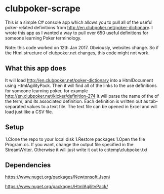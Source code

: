 # clubpoker-scrape

This is a simple C# console app which allows you to pull all of the useful poker-related definitions from http://en.clubpoker.net/poker-dictionary.
I wrote this app as I wanted a way to pull over 650 useful definitions for someone learning Poker terminology.

Note: this code worked on 12th Jan 2017. Obviously, websites change. So if the Html structure of clubpoker.net changes, this code might not work. 

## What this app does

It will load http://en.clubpoker.net/poker-dictionary into a HtmlDocument using HtmlAgilityPack. 
Then it will find all of the links to the use definitions for someone learning poker, for example http://en.clubpoker.net/kicker/definition-274
It will parse the name of the of the term, and its associated definition. Each definition is written out as tab-separated values to a text file. 
The text file can be opened in Excel and will load just like a CSV file.


## Setup

1.Clone the repo to your local disk
1.Restore packages
1.Open the file Program.cs. If you want, change the output file specified in the StreamWriter. Otherwise it will just write it out to c:\temp\clubpoker.txt


## Dependencies
https://www.nuget.org/packages/Newtonsoft.Json/

https://www.nuget.org/packages/HtmlAgilityPack/
